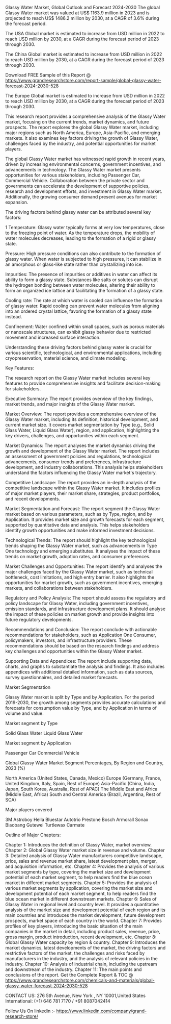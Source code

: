 Glassy Water Market, Global Outlook and Forecast 2024-2030
The global Glassy Water market was valued at US$ 1163.9 million in 2023 and is projected to reach US$ 1486.2 million by 2030, at a CAGR of 3.6% during the forecast period.

The USA Global market is estimated to increase from USD million in 2022 to reach USD million by 2030, at a CAGR during the forecast period of 2023 through 2030.

The China Global market is estimated to increase from USD million in 2022 to reach USD million by 2030, at a CAGR during the forecast period of 2023 through 2030.

Download FREE Sample of this Report @ https://www.grandresearchstore.com/report-sample/global-glassy-water-forecast-2024-2030-528

The Europe Global market is estimated to increase from USD million in 2022 to reach USD million by 2030, at a CAGR during the forecast period of 2023 through 2030.

This research report provides a comprehensive analysis of the Glassy Water market, focusing on the current trends, market dynamics, and future prospects. The report explores the global Glassy Water market, including major regions such as North America, Europe, Asia-Pacific, and emerging markets. It also examines key factors driving the growth of Glassy Water, challenges faced by the industry, and potential opportunities for market players.

The global Glassy Water market has witnessed rapid growth in recent years, driven by increasing environmental concerns, government incentives, and advancements in technology. The Glassy Water market presents opportunities for various stakeholders, including Passenger Car, Commercial Vehicle. Collaboration between the private sector and governments can accelerate the development of supportive policies, research and development efforts, and investment in Glassy Water market. Additionally, the growing consumer demand present avenues for market expansion.

The driving factors behind glassy water can be attributed several key factors:

1 Temperature: Glassy water typically forms at very low temperatures, close to the freezing point of water. As the temperature drops, the mobility of water molecules decreases, leading to the formation of a rigid or glassy state.

Pressure: High pressure conditions can also contribute to the formation of glassy water. When water is subjected to high pressures, it can stabilize in an amorphous or glass-like state rather than crystallizing into ice.

Impurities: The presence of impurities or additives in water can affect its ability to form a glassy state. Substances like salts or solutes can disrupt the hydrogen bonding between water molecules, altering their ability to form an organized ice lattice and facilitating the formation of a glassy state.

Cooling rate: The rate at which water is cooled can influence the formation of glassy water. Rapid cooling can prevent water molecules from aligning into an ordered crystal lattice, favoring the formation of a glassy state instead.

Confinement: Water confined within small spaces, such as porous materials or nanoscale structures, can exhibit glassy behavior due to restricted movement and increased surface interaction.

Understanding these driving factors behind glassy water is crucial for various scientific, technological, and environmental applications, including cryopreservation, material science, and climate modeling.

Key Features:

The research report on the Glassy Water market includes several key features to provide comprehensive insights and facilitate decision-making for stakeholders.

Executive Summary: The report provides overview of the key findings, market trends, and major insights of the Glassy Water market.

Market Overview: The report provides a comprehensive overview of the Glassy Water market, including its definition, historical development, and current market size. It covers market segmentation by Type (e.g., Solid Glass Water, Liquid Glass Water), region, and application, highlighting the key drivers, challenges, and opportunities within each segment.

Market Dynamics: The report analyses the market dynamics driving the growth and development of the Glassy Water market. The report includes an assessment of government policies and regulations, technological advancements, consumer trends and preferences, infrastructure development, and industry collaborations. This analysis helps stakeholders understand the factors influencing the Glassy Water market's trajectory.

Competitive Landscape: The report provides an in-depth analysis of the competitive landscape within the Glassy Water market. It includes profiles of major market players, their market share, strategies, product portfolios, and recent developments.

Market Segmentation and Forecast: The report segment the Glassy Water market based on various parameters, such as by Type, region, and by Application. It provides market size and growth forecasts for each segment, supported by quantitative data and analysis. This helps stakeholders identify growth opportunities and make informed investment decisions.

Technological Trends: The report should highlight the key technological trends shaping the Glassy Water market, such as advancements in Type One technology and emerging substitutes. It analyses the impact of these trends on market growth, adoption rates, and consumer preferences.

Market Challenges and Opportunities: The report identify and analyses the major challenges faced by the Glassy Water market, such as technical bottleneck, cost limitations, and high entry barrier. It also highlights the opportunities for market growth, such as government incentives, emerging markets, and collaborations between stakeholders.

Regulatory and Policy Analysis: The report should assess the regulatory and policy landscape for Glassy Water, including government incentives, emission standards, and infrastructure development plans. It should analyse the impact of these policies on market growth and provide insights into future regulatory developments.

Recommendations and Conclusion: The report conclude with actionable recommendations for stakeholders, such as Application One Consumer, policymakers, investors, and infrastructure providers. These recommendations should be based on the research findings and address key challenges and opportunities within the Glassy Water market.

Supporting Data and Appendices: The report include supporting data, charts, and graphs to substantiate the analysis and findings. It also includes appendices with additional detailed information, such as data sources, survey questionnaires, and detailed market forecasts.

Market Segmentation

Glassy Water market is split by Type and by Application. For the period 2019-2030, the growth among segments provides accurate calculations and forecasts for consumption value by Type, and by Application in terms of volume and value.

Market segment by Type

Solid Glass Water
Liquid Glass Water

Market segment by Application

Passenger Car
Commercial Vehicle

Global Glassy Water Market Segment Percentages, By Region and Country, 2023 (%)

North America (United States, Canada, Mexico)
Europe (Germany, France, United Kingdom, Italy, Spain, Rest of Europe)
Asia-Pacific (China, India, Japan, South Korea, Australia, Rest of APAC)
The Middle East and Africa (Middle East, Africa)
South and Central America (Brazil, Argentina, Rest of SCA)

Major players covered

3M
Astroboy
Hella
Bluestar
Autotrio
Prestone
Bosch
Armorall
Sonax
Biaobang
Gutewei
Turtlewax
Carmate

Outline of Major Chapters:

Chapter 1: Introduces the definition of Glassy Water, market overview.
Chapter 2: Global Glassy Water market size in revenue and volume.
Chapter 3: Detailed analysis of Glassy Water manufacturers competitive landscape, price, sales and revenue market share, latest development plan, merger, and acquisition information, etc.
Chapter 4: Provides the analysis of various market segments by type, covering the market size and development potential of each market segment, to help readers find the blue ocean market in different market segments.
Chapter 5: Provides the analysis of various market segments by application, covering the market size and development potential of each market segment, to help readers find the blue ocean market in different downstream markets.
Chapter 6: Sales of Glassy Water in regional level and country level. It provides a quantitative analysis of the market size and development potential of each region and its main countries and introduces the market development, future development prospects, market space of each country in the world.
Chapter 7: Provides profiles of key players, introducing the basic situation of the main companies in the market in detail, including product sales, revenue, price, gross margin, product introduction, recent development, etc.
Chapter 8: Global Glassy Water capacity by region & country.
Chapter 9: Introduces the market dynamics, latest developments of the market, the driving factors and restrictive factors of the market, the challenges and risks faced by manufacturers in the industry, and the analysis of relevant policies in the industry.
Chapter 10: Analysis of industrial chain, including the upstream and downstream of the industry.
Chapter 11: The main points and conclusions of the report.
Get the Complete Report & TOC @ https://www.grandresearchstore.com/chemicals-and-materials/global-glassy-water-forecast-2024-2030-528

CONTACT US:
276 5th Avenue, New York , NY 10001,United States
International: (+1) 646 781 7170 / +91 8087042414

Follow Us On linkedin :- https://www.linkedin.com/company/grand-research-store/

